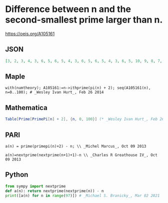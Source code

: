 # Difference between n and the second\-smallest prime larger than n\.
https://oeis.org/A105161
## JSON
```JSON
[3, 2, 3, 4, 3, 6, 5, 6, 5, 4, 3, 6, 5, 6, 5, 4, 3, 6, 5, 10, 9, 8, 7, 8, 7, 6, 5, 4, 3, 8, 7, 10, 9, 8, 7, 6, 5, 6, 5, 4, 3, 6, 5, 10, 9, 8, 7, 12, 11, 10, 9, 8, 7, 8, 7, 6, 5, 4, 3, 8, 7, 10, 9, 8, 7, 6, 5, 6, 5, 4, 3, 8, 7, 10, 9, 8, 7, 6, 5, 10, 9, 8, 7, 14, 13, 12, 11, 10, 9, 12, 11, 10, 9, 8, 7, 6, 5]
```
## Maple
```Maple
with(numtheory); A105161:=n->ithprime(pi(n) + 2); seq(A105161(n), n=0..100); # _Wesley Ivan Hurt_, Feb 26 2014
```
## Mathematica
```Mathematica
Table[Prime[PrimePi[n] + 2], {n, 0, 100}] (* _Wesley Ivan Hurt_, Feb 26 2014 *)
```
## PARI
```PARI
a(n) = prime(primepi(n)+2) - n; \\ _Michel Marcus_, Oct 09 2013
```
```PARI
a(n)=nextprime(nextprime(n+1)+1)-n \\ _Charles R Greathouse IV_, Oct 09 2013
```
## Python
```Python
from sympy import nextprime
def a(n): return nextprime(nextprime(n)) - n
print([a(n) for n in range(97)]) # _Michael S. Branicky_, Mar 02 2021
```
